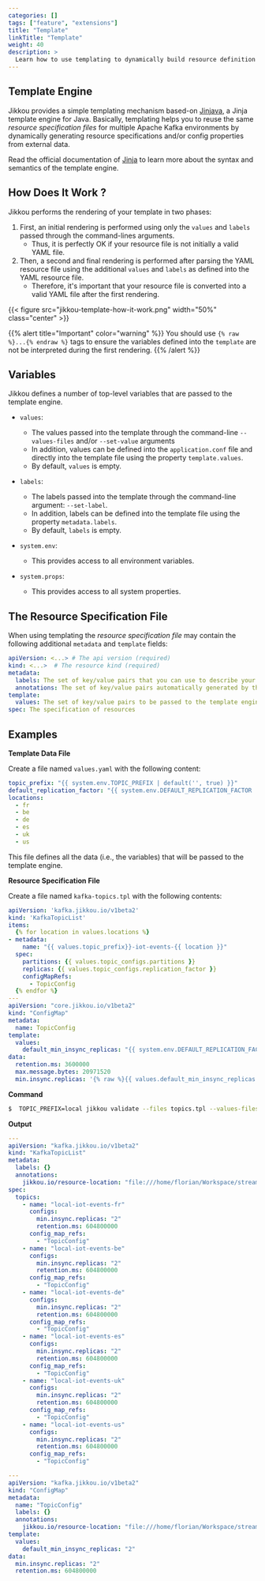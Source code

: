 ```yaml
---
categories: []
tags: ["feature", "extensions"] 
title: "Template"
linkTitle: "Template"
weight: 40
description: >
  Learn how to use templating to dynamically build resource definition files.
---
```



## Template Engine

Jikkou provides a simple templating mechanism based-on [Jinjava](https://github.com/HubSpot/jinjava), a Jinja template engine for Java.
Basically, templating helps you to reuse the same _resource specification files_ for multiple Apache Kafka environments by dynamically generating resource specifications and/or config properties from external data.

Read the official documentation of [Jinja](https://jinja.palletsprojects.com/en/3.1.x/templates/#base-template) to learn more about the syntax and semantics of the template engine.

## How Does It Work ?

Jikkou performs the rendering of your template in two phases: 

1. First, an initial rendering is performed using only the `values` and `labels` passed through the command-lines arguments. 
   * Thus, it is perfectly OK if your resource file is not initially a valid YAML file.
2. Then, a second and final rendering is performed after parsing the YAML resource file using the additional `values` and `labels` as defined into the YAML resource file.
   * Therefore, it's important that your resource file is converted into a valid YAML file after the first rendering.

{{< figure src="jikkou-template-how-it-work.png" width="50%" class="center" >}}

{{% alert title="Important" color="warning" %}}
You should use `{% raw %}...{% endraw %}` tags to ensure the variables defined into the `template` are not be interpreted during the first rendering.
{{% /alert %}}

## Variables 

Jikkou defines a number of top-level variables that are passed to the template engine.

* `values`: 
  * The values passed into the template through the command-line  `--values-files` and/or `--set-value` arguments 
  * In addition, values can be defined into the `application.conf` file and directly into the template file using the property `template.values`.
  * By default, `values` is empty.


* `labels`: 
  * The labels passed into the template through the command-line argument: `--set-label`. 
  * In addition, labels can be defined into the template file using the property `metadata.labels`.
  * By default, `labels` is empty.


* `system.env`: 
  * This provides access to all environment variables.


* `system.props`: 
  * This provides access to all system properties.

## The Resource Specification File

When using templating the _resource specification file_ may contain the following additional `metadata` and `template` fields:

```yaml
apiVersion: <...> # The api version (required)
kind: <...>  # The resource kind (required)
metadata:
  labels: The set of key/value pairs that you can use to describe your resource file (optional)
  annotations: The set of key/value pairs automatically generated by the tool (optional)
template:
  values: The set of key/value pairs to be passed to the template engine (optional)
spec: The specification of resources
```

## Examples

**Template Data File**

Create a file named `values.yaml` with the following content:

```yaml
topic_prefix: "{{ system.env.TOPIC_PREFIX | default('', true) }}"
default_replication_factor: "{{ system.env.DEFAULT_REPLICATION_FACTOR | default(3, true) }}"
locations:
  - fr
  - be
  - de
  - es
  - uk
  - us
```

This file defines all the data (i.e., the variables) that will be passed to the template engine.

**Resource Specification File**

Create a file named `kafka-topics.tpl` with the following contents:

```yaml
apiVersion: 'kafka.jikkou.io/v1beta2'
kind: 'KafkaTopicList'
items:
  {% for location in values.locations %}
- metadata:
    name: "{{ values.topic_prefix}}-iot-events-{{ location }}"
  spec:
    partitions: {{ values.topic_configs.partitions }}
    replicas: {{ values.topic_configs.replication_factor }}
    configMapRefs:
      - TopicConfig
  {% endfor %}
---
apiVersion: "core.jikkou.io/v1beta2"
kind: "ConfigMap"
metadata:
  name: TopicConfig
template:
  values:
    default_min_insync_replicas: "{{ system.env.DEFAULT_REPLICATION_FACTOR | default(3, true) | int | add(-1) }}"
data:
  retention.ms: 3600000
  max.message.bytes: 20971520
  min.insync.replicas: '{% raw %}{{ values.default_min_insync_replicas }}{% endraw %}'

```

**Command**

```bash
$  TOPIC_PREFIX=local jikkou validate --files topics.tpl --values-files values.yaml 
```
**Output**

```yaml
---
apiVersion: "kafka.jikkou.io/v1beta2"
kind: "KafkaTopicList"
metadata:
  labels: {}
  annotations:
    jikkou.io/resource-location: "file:///home/florian/Workspace/streamthoughts/Github/jikkou/topics.tpl"
spec:
  topics:
    - name: "local-iot-events-fr"
      configs:
        min.insync.replicas: "2"
        retention.ms: 604800000
      config_map_refs:
        - "TopicConfig"
    - name: "local-iot-events-be"
      configs:
        min.insync.replicas: "2"
        retention.ms: 604800000
      config_map_refs:
        - "TopicConfig"
    - name: "local-iot-events-de"
      configs:
        min.insync.replicas: "2"
        retention.ms: 604800000
      config_map_refs:
        - "TopicConfig"
    - name: "local-iot-events-es"
      configs:
        min.insync.replicas: "2"
        retention.ms: 604800000
      config_map_refs:
        - "TopicConfig"
    - name: "local-iot-events-uk"
      configs:
        min.insync.replicas: "2"
        retention.ms: 604800000
      config_map_refs:
        - "TopicConfig"
    - name: "local-iot-events-us"
      configs:
        min.insync.replicas: "2"
        retention.ms: 604800000
      config_map_refs:
        - "TopicConfig"

---
apiVersion: "kafka.jikkou.io/v1beta2"
kind: "ConfigMap"
metadata:
  name: "TopicConfig"
  labels: {}
  annotations:
    jikkou.io/resource-location: "file:///home/florian/Workspace/streamthoughts/Github/jikkou/topics.tpl"
template:
  values:
    default_min_insync_replicas: "2"
data:
  min.insync.replicas: "2"
  retention.ms: 604800000
```

